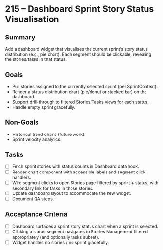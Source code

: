# 215 – Dashboard Sprint Story Status Visualisation

## Summary
Add a dashboard widget that visualises the current sprint’s story status distribution (e.g., pie chart). Each segment should be clickable, revealing the stories/tasks in that status.

## Goals
- Pull stories assigned to the currently selected sprint (per SprintContext).
- Render a status distribution chart (pie/donut or stacked bar) on the dashboard.
- Support drill-through to filtered Stories/Tasks views for each status.
- Handle empty sprint gracefully.

## Non-Goals
- Historical trend charts (future work).
- Sprint velocity analytics.

## Tasks
- [ ] Fetch sprint stories with status counts in Dashboard data hook.
- [ ] Render chart component with accessible labels and segment click handlers.
- [ ] Wire segment clicks to open Stories page filtered by sprint + status, with secondary link for tasks in those stories.
- [ ] Update dashboard layout to accommodate the new widget.
- [ ] Document QA steps.

## Acceptance Criteria
- [ ] Dashboard surfaces a sprint story status chart when a sprint is selected.
- [ ] Clicking a status segment navigates to Stories Management filtered appropriately (and optionally tasks subset).
- [ ] Widget handles no stories / no sprint gracefully.
